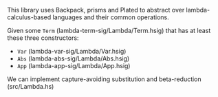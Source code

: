 This library uses Backpack, prisms and Plated to abstract over
lambda-calculus-based languages and their common operations.

Given some `Term` (lambda-term-sig/Lambda/Term.hsig) that has at least these
three constructors:

* `Var` (lambda-var-sig/Lambda/Var.hsig)
* `Abs` (lambda-abs-sig/Lambda/Abs.hsig)
* `App` (lambda-app-sig/Lambda/App.hsig)

We can implement capture-avoiding substitution and beta-reduction
(src/Lambda.hs)
